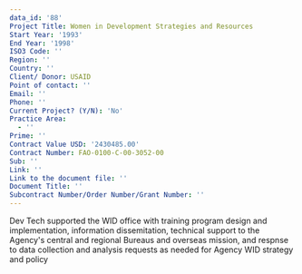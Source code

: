 ```yaml
---
data_id: '88'
Project Title: Women in Development Strategies and Resources
Start Year: '1993'
End Year: '1998'
ISO3 Code: ''
Region: ''
Country: ''
Client/ Donor: USAID
Point of contact: ''
Email: ''
Phone: ''
Current Project? (Y/N): 'No'
Practice Area:
  - ''
Prime: ''
Contract Value USD: '2430485.00'
Contract Number: FAO-0100-C-00-3052-00
Sub: ''
Link: ''
Link to the document file: ''
Document Title: ''
Subcontract Number/Order Number/Grant Number: ''
---
```

Dev Tech supported the WID office with training program design and implementation, information dissemitation, technical support to the Agency's central and regional Bureaus and overseas mission, and respnse to data collection and analysis requests as needed for Agency WID strategy and policy